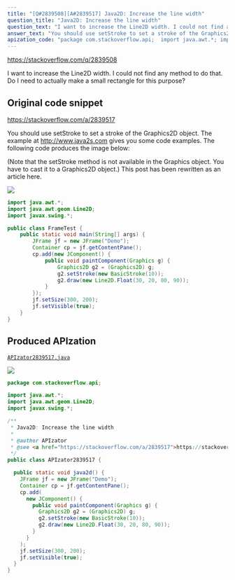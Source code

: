 ```yaml
---
title: "[Q#2839508][A#2839517] Java2D: Increase the line width"
question_title: "Java2D: Increase the line width"
question_text: "I want to increase the Line2D width. I could not find any method to do that. Do I need to actually make a small rectangle for this purpose?"
answer_text: "You should use setStroke to set a stroke of the Graphics2D object. The example at http://www.java2s.com gives you some code examples. The following code produces the image below:  (Note that the setStroke method is not available in the Graphics object. You have to cast it to a Graphics2D object.) This post has been rewritten as an article here."
apization_code: "package com.stackoverflow.api;  import java.awt.*; import java.awt.geom.Line2D; import javax.swing.*;  /**  * Java2D: Increase the line width  *  * @author APIzator  * @see <a href=\"https://stackoverflow.com/a/2839517\">https://stackoverflow.com/a/2839517</a>  */ public class APIzator2839517 {    public static void java2d() {     JFrame jf = new JFrame(\"Demo\");     Container cp = jf.getContentPane();     cp.add(       new JComponent() {         public void paintComponent(Graphics g) {           Graphics2D g2 = (Graphics2D) g;           g2.setStroke(new BasicStroke(10));           g2.draw(new Line2D.Float(30, 20, 80, 90));         }       }     );     jf.setSize(300, 200);     jf.setVisible(true);   } }"
---
```


https://stackoverflow.com/q/2839508

I want to increase the Line2D width. I could not find any method to do that. Do I need to actually make a small rectangle for this purpose?



## Original code snippet

https://stackoverflow.com/a/2839517

You should use setStroke to set a stroke of the Graphics2D object.
The example at http://www.java2s.com gives you some code examples.
The following code produces the image below:

(Note that the setStroke method is not available in the Graphics object. You have to cast it to a Graphics2D object.)
This post has been rewritten as an article here.

<div class="code-logo"><img src="/stackoverflow.png" /></div>

```java
import java.awt.*;
import java.awt.geom.Line2D;
import javax.swing.*;

public class FrameTest {
    public static void main(String[] args) {
        JFrame jf = new JFrame("Demo");
        Container cp = jf.getContentPane();
        cp.add(new JComponent() {
            public void paintComponent(Graphics g) {
                Graphics2D g2 = (Graphics2D) g;
                g2.setStroke(new BasicStroke(10));
                g2.draw(new Line2D.Float(30, 20, 80, 90));
            }
        });
        jf.setSize(300, 200);
        jf.setVisible(true);
    }
}
```

## Produced APIzation

[`APIzator2839517.java`](https://github.com/pasqualesalza/apization-temp-data/raw/master/search/APIzator2839517.java)

<div class="code-logo"><img src="/apizator.png" /></div>

```java
package com.stackoverflow.api;

import java.awt.*;
import java.awt.geom.Line2D;
import javax.swing.*;

/**
 * Java2D: Increase the line width
 *
 * @author APIzator
 * @see <a href="https://stackoverflow.com/a/2839517">https://stackoverflow.com/a/2839517</a>
 */
public class APIzator2839517 {

  public static void java2d() {
    JFrame jf = new JFrame("Demo");
    Container cp = jf.getContentPane();
    cp.add(
      new JComponent() {
        public void paintComponent(Graphics g) {
          Graphics2D g2 = (Graphics2D) g;
          g2.setStroke(new BasicStroke(10));
          g2.draw(new Line2D.Float(30, 20, 80, 90));
        }
      }
    );
    jf.setSize(300, 200);
    jf.setVisible(true);
  }
}

```